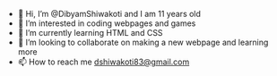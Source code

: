 - 👋 Hi, I’m @DibyamShiwakoti and I am 11 years old
- 👀 I’m interested in coding webpages and games
- 🌱 I’m currently learning HTML and CSS
- 💞️ I’m looking to collaborate on making a new webpage and learning more
- 📫 How to reach me dshiwakoti83@gmail.com

<!---
DibyamShiwakoti/DibyamShiwakoti is a ✨ special ✨ repository because its `README.md` (this file) appears on your GitHub profile.
You can click the Preview link to take a look at your changes.
--->
